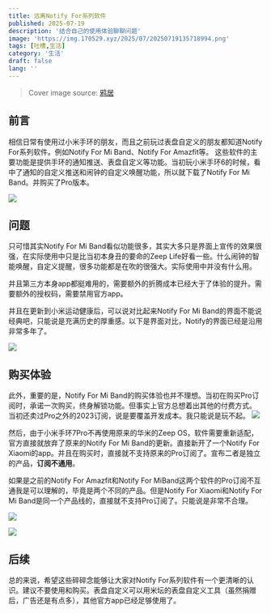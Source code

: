 ```yaml
---
title: 远离Notify For系列软件
published: 2025-07-19
description: '结合自己的使用体验聊聊问题'
image: 'https://img.170529.xyz/2025/07/20250719135718994.png'
tags: [吐槽,生活]
category: '生活'
draft: false
lang: ''
---
```


> Cover image source: [鸦居](https://space.bilibili.com/7198052/dynamic)

## 前言

相信日常有使用过小米手环的朋友，而且之前玩过表盘自定义的朋友都知道Notify For系列软件。例如Notify For Mi Band、Notify For Amazfit等。
这些软件的主要功能是提供手环的通知推送、表盘自定义等功能。当初玩小米手环6的时候，看中了通知的自定义推送和闹钟的自定义唤醒功能，所以就下载了Notify For Mi Band。并购买了Pro版本。

![](https://img.170529.xyz/2025/07/20250719120959264.png)

## 问题

只可惜其实Notify For Mi Band看似功能很多，其实大多只是界面上宣传的效果很强，在实际使用中只是比当初本身丑的要命的Zeep Life好看一些。什么闹钟的智能唤醒，自定义提醒，很多功能都是在吹的很强大。实际使用中并没有什么用。

并且第三方本身app都挺难用的，需要额外的折腾成本已经大于了体验的提升。需要额外的授权码，需要禁用官方app。

并且在更新到小米运动健康后，可以说对比起来Notify For Mi Band的界面不能说经典吧，只能说是充满历史的厚重感。以下是界面对比，Notify的界面已经是沿用非常多年了。

![](https://img.170529.xyz/2025/07/20250719121931679.png)

## 购买体验

此外，重要的是，Notify For Mi Band的购买体验也并不理想。当初在购买Pro订阅时，承诺一次购买，终身解锁功能。但事实上官方总想着出其他的付费方式。
当初还卖过Pro之外的2023订阅，说是要覆盖开发成本。我只能说是玩不起。
![](https://img.170529.xyz/2025/07/20250719123936297.png)

然后，由于小米手环7Pro不再使用原来的华米的Zeep OS，软件需要重新适配，官方直接就放弃了原来的Notify For Mi Band的更新。直接新开了一个Notify For Xiaomi的app。并且在购买时，直接就不支持原来的Pro订阅了。宣布二者是独立的产品，**订阅不通用**。

如果是之前的Notify For Amazfit和Notify For MiBand这两个软件的Pro订阅不互通我是可以理解的，毕竟是两个不同的产品。但是Notify For Xiaomi和Notify For Mi Band是同一个产品线的，直接就不支持Pro订阅了。只能说是非常不合理。

![](https://img.170529.xyz/2025/07/20250719135233072.png)

![](https://img.170529.xyz/2025/07/20250719135142736.png)

## 后续

总的来说，希望这些碎碎念能够让大家对Notify For系列软件有一个更清晰的认识。建议不要使用和购买。表盘自定义可以用米坛的表盘自定义工具（虽然捐赠后，广告还是有点多），其他官方app已经足够使用了。
